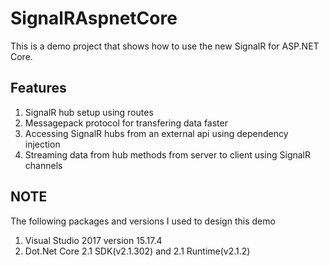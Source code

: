 # SignalRAspnetCore

This is a demo project that shows how to use the new SignalR for ASP.NET Core. 

## Features

1. SignalR hub setup using routes
2. Messagepack protocol for transfering data faster
3. Accessing SignalR hubs from an external api using dependency injection
4. Streaming data from hub methods from server to client using SignalR channels


## NOTE
The following packages and versions I used to design this demo
1. Visual Studio 2017 version 15.17.4
2. Dot.Net Core 2.1 SDK(v2.1.302) and 2.1 Runtime(v2.1.2) 


